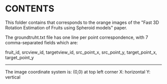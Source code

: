 # CONTENTS

This folder contains that corresponds to the orange images of the  "Fast 3D Rotation Estimation of Fruits using Spheroid models" paper.

The  groundtruht.txt file has one line per point correspondence, with 7 comma-separated fields which are:

fruit_id, srcview_id, targetview_id, src_point_x, src_point_y, target_point_x, target_point_y



--------------------------------------------------------------

The image coordinate system is:
  (0,0) at top left corner
  X: horizontal
  Y: vertical
